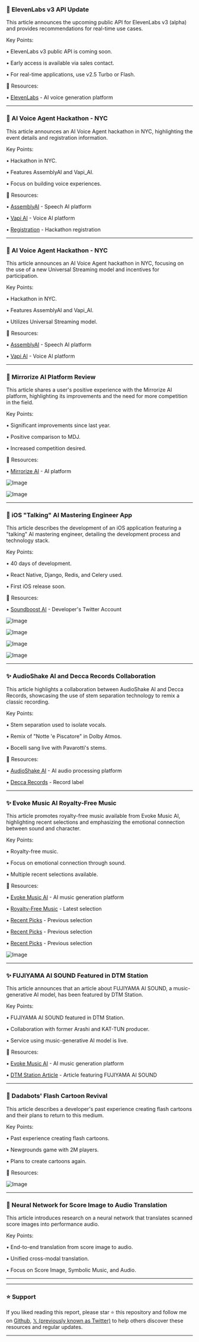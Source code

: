 ### 🤖 ElevenLabs v3 API Update

This article announces the upcoming public API for ElevenLabs v3 (alpha) and provides recommendations for real-time use cases.

Key Points:

• ElevenLabs v3 public API is coming soon.

• Early access is available via sales contact.

• For real-time applications, use v2.5 Turbo or Flash.


🔗 Resources:

• [ElevenLabs](https://x.com/elevenlabsio) - AI voice generation platform


---

### 🚀 AI Voice Agent Hackathon - NYC

This article announces an AI Voice Agent hackathon in NYC, highlighting the event details and registration information.


Key Points:

• Hackathon in NYC.

• Features AssemblyAI and Vapi_AI.

• Focus on building voice experiences.


🔗 Resources:

• [AssemblyAI](https://x.com/AssemblyAI) - Speech AI platform

• [Vapi AI](https://x.com/Vapi_AI) - Voice AI platform

• [Registration](https://t.co/6DFdhHt3kp) - Hackathon registration


---

### 🚀 AI Voice Agent Hackathon - NYC

This article announces an AI Voice Agent hackathon in NYC, focusing on the use of a new Universal Streaming model and incentives for participation.


Key Points:

•  Hackathon in NYC.

• Features AssemblyAI and Vapi_AI.

• Utilizes Universal Streaming model.


🔗 Resources:

• [AssemblyAI](https://x.com/AssemblyAI) - Speech AI platform

• [Vapi AI](https://x.com/Vapi_AI) - Voice AI platform


---

### 🤖 Mirrorize AI Platform Review

This article shares a user's positive experience with the Mirrorize AI platform, highlighting its improvements and the need for more competition in the field.

Key Points:

• Significant improvements since last year.

• Positive comparison to MDJ.

• Increased competition desired.


🔗 Resources:

• [Mirrorize AI](https://x.com/mirrorizeai) - AI platform

![Image](https://pbs.twimg.com/media/GsfCvBAawAEd0JS?format=jpg&name=small)

![Image](https://pbs.twimg.com/media/GsfCvBlb0AIwmZ6?format=jpg&name=small)

---

### 🤖 iOS "Talking" AI Mastering Engineer App

This article describes the development of an iOS application featuring a "talking" AI mastering engineer, detailing the development process and technology stack.

Key Points:

• 40 days of development.

• React Native, Django, Redis, and Celery used.

• First iOS release soon.


🔗 Resources:

• [Soundboost AI](https://x.com/soundboostai) - Developer's Twitter Account

![Image](https://pbs.twimg.com/media/GsTr-GUaMAIF6i1?format=jpg&name=900x900)

![Image](https://pbs.twimg.com/media/GsTr_ViaYAAYLcw?format=png&name=900x900)

![Image](https://pbs.twimg.com/media/GsTsA3VacAA22Zk?format=jpg&name=900x900)

![Image](https://pbs.twimg.com/media/GsTsB9daMAATPt5?format=jpg&name=900x900)


---

### ✨ AudioShake AI and Decca Records Collaboration

This article highlights a collaboration between AudioShake AI and Decca Records, showcasing the use of stem separation technology to remix a classic recording.

Key Points:

• Stem separation used to isolate vocals.

• Remix of "Notte 'e Piscatore" in Dolby Atmos.

• Bocelli sang live with Pavarotti's stems.


🔗 Resources:

• [AudioShake AI](https://x.com/AudioShakeAI) - AI audio processing platform

• [Decca Records](https://x.com/DeccaRecords) - Record label


---

### ✨ Evoke Music AI Royalty-Free Music

This article promotes royalty-free music available from Evoke Music AI, highlighting recent selections and emphasizing the emotional connection between sound and character.

Key Points:

• Royalty-free music.

• Focus on emotional connection through sound.

• Multiple recent selections available.



🔗 Resources:

• [Evoke Music AI](https://x.com/EvokeMusicAI) - AI music generation platform

• [Royalty-Free Music](https://evokemusic.short.gy/0527) - Latest selection

• [Recent Picks](https://evokemusic.short.gy/0526) - Previous selection

• [Recent Picks](https://evokemusic.short.gy/0525) - Previous selection

• [Recent Picks](https://evokemusic.short.gy/0524) - Previous selection

![Image](https://pbs.twimg.com/amplify_video_thumb/1927258409864167424/img/rOVwhwe0RalEflFl.jpg)


---

### ✨ FUJIYAMA AI SOUND Featured in DTM Station

This article announces that an article about FUJIYAMA AI SOUND, a music-generative AI model, has been featured by DTM Station.

Key Points:

• FUJIYAMA AI SOUND featured in DTM Station.

• Collaboration with former Arashi and KAT-TUN producer.

• Service using music-generative AI model is live.


🔗 Resources:

• [Evoke Music AI](https://x.com/EvokeMusicAI) - AI music generation platform

• [DTM Station Article](https://dtmstation.com/archives/71624.html) - Article featuring FUJIYAMA AI SOUND


---

### 🤖 Dadabots' Flash Cartoon Revival

This article describes a developer's past experience creating flash cartoons and their plans to return to this medium.

Key Points:

• Past experience creating flash cartoons.

• Newgrounds game with 2M players.

• Plans to create cartoons again.


🔗 Resources:

![Image](https://pbs.twimg.com/amplify_video_thumb/1925956529527668736/img/ulZswEymm0vCUD3Z.jpg)


---

### 🤖 Neural Network for Score Image to Audio Translation

This article introduces research on a neural network that translates scanned score images into performance audio.

Key Points:

• End-to-end translation from score image to audio.

• Unified cross-modal translation.

•  Focus on Score Image, Symbolic Music, and Audio.


---


---

### ⭐️ Support

If you liked reading this report, please star ⭐️ this repository and follow me on [Github](https://github.com/Drix10), [𝕏 (previously known as Twitter)](https://x.com/DRIX_10_) to help others discover these resources and regular updates.

---